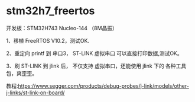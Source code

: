 # stm32h7_freertos

开发板：STM32H743 Nucleo-144 （8M晶振）

1、移植 FreeRTOS V10.2，测试OK.

2、重定向 printf 到 串口3， ST-LINK 虚拟串口 可以直接打印数据,测试OK。

3、刷 ST-LINK 到 jlink 后， 不仅支持 虚拟串口，还能使用 jlink 下的 各种工具包，爽歪歪。

教程:https://www.segger.com/products/debug-probes/j-link/models/other-j-links/st-link-on-board/
